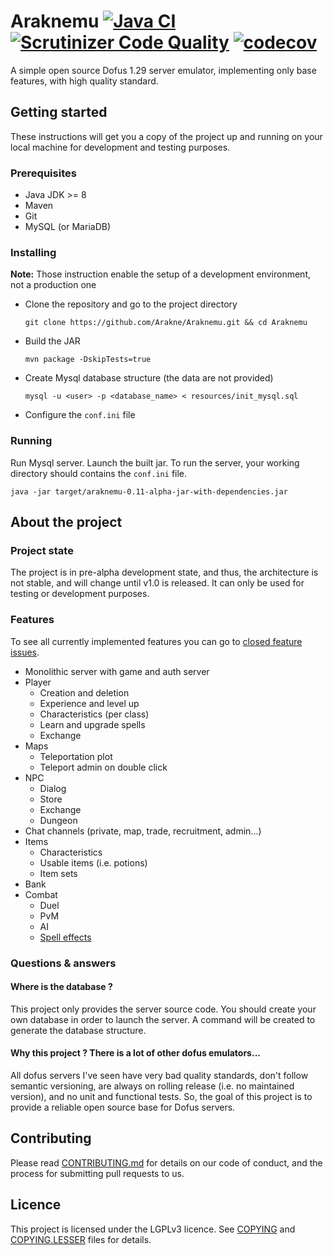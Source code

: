 # Araknemu [![Java CI](https://github.com/Arakne/Araknemu/actions/workflows/ci.yaml/badge.svg)](https://github.com/Arakne/Araknemu/actions/workflows/ci.yaml) [![Scrutinizer Code Quality](https://scrutinizer-ci.com/g/Arakne/Araknemu/badges/quality-score.png?b=master)](https://scrutinizer-ci.com/g/Arakne/Araknemu/?branch=master) [![codecov](https://codecov.io/gh/Arakne/Araknemu/branch/master/graph/badge.svg?token=PFK2YM1T6W)](https://codecov.io/gh/Arakne/Araknemu)

A simple open source Dofus 1.29 server emulator, implementing only base features, with high quality standard.

## Getting started

These instructions will get you a copy of the project up and running on your local machine for development and testing purposes.

### Prerequisites

- Java JDK >= 8
- Maven
- Git
- MySQL (or MariaDB)

### Installing

**Note:** Those instruction enable the setup of a development environment, not a production one

- Clone the repository and go to the project directory
    ```
    git clone https://github.com/Arakne/Araknemu.git && cd Araknemu
    ```
- Build the JAR
    ```
    mvn package -DskipTests=true
    ```
- Create Mysql database structure (the data are not provided)
    ```
    mysql -u <user> -p <database_name> < resources/init_mysql.sql
    ```
- Configure the `conf.ini` file 

### Running

Run Mysql server.
Launch the built jar.
To run the server, your working directory should contains the `conf.ini` file.

```
java -jar target/araknemu-0.11-alpha-jar-with-dependencies.jar
```

## About the project

### Project state

The project is in pre-alpha development state, and thus, the architecture is not stable, and will change until v1.0 is released. 
It can only be used for testing or development purposes.

### Features

To see all currently implemented features you can go to [closed feature issues](https://github.com/Arakne/Araknemu/issues?q=is%3Aissue+is%3Aclosed+label%3AFeature).

- Monolithic server with game and auth server
- Player
    - Creation and deletion
    - Experience and level up
    - Characteristics (per class)
    - Learn and upgrade spells
    - Exchange
- Maps
    - Teleportation plot
    - Teleport admin on double click
- NPC
    - Dialog
    - Store
    - Exchange
    - Dungeon
- Chat channels (private, map, trade, recruitment, admin...)
- Items
    - Characteristics
    - Usable items (i.e. potions)
    - Item sets
- Bank
- Combat
    - Duel
    - PvM
    - AI
    - [Spell effects](https://github.com/Arakne/Araknemu/issues/27)

### Questions & answers

#### Where is the database ?

This project only provides the server source code. You should create your own database in order to launch the server. 
A command will be created to generate the database structure.

#### Why this project ? There is a lot of other dofus emulators...

All dofus servers I've seen have very bad quality standards, don't follow semantic versioning, 
are always on rolling release (i.e. no maintained version), and no unit and functional tests. 
So, the goal of this project is to provide a reliable open source base for Dofus servers.

## Contributing

Please read [CONTRIBUTING.md](./CONTRIBUTING.md) for details on our code of conduct, and the process for submitting pull requests to us.

## Licence

This project is licensed under the LGPLv3 licence. See [COPYING](./COPYING) and [COPYING.LESSER](./COPYING.LESSER) files for details.